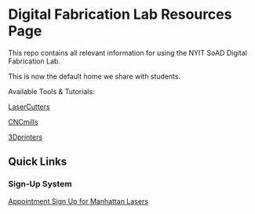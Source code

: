 # Digital Fabrication Lab Resources Page 

This repo contains all relevant information for using the NYIT SoAD Digital Fabrication Lab.

This is now the default home we share with students.

Available Tools & Tutorials:

[LaserCutters](LaserCutters/README.md)

[CNCmills](CNCmills/README.md)

[3Dprinters](3Dprinters/README.md)


## Quick Links

### Sign-Up System

[Appointment Sign Up for Manhattan Lasers](https://outlook.office365.com/owa/calendar/booking-LaserCuttingNYITManhattan@nyinstituteoftechnology.onmicrosoft.com/bookings/)



